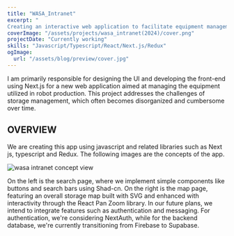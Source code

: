 ```yaml
---
title: "WASA_Intranet"
excerpt: "
Creating an interactive web application to facilitate equipment management for our robot projects."
coverImage: "/assets/projects/wasa_intranet(2024)/cover.png"
projectDate: "Currently working"
skills: "Javascript/Typescript/React/Next.js/Redux"
ogImage:
  url: "/assets/blog/preview/cover.jpg"
---
```


I am primarily responsible for designing the UI and developing the front-end using Next.js for a new web application aimed at managing the equipment utilized in robot production. This project addresses the challenges of storage management, which often becomes disorganized and cumbersome over time.

## OVERVIEW

We are creating this app using javascript and related libraries such as Next js, typescript and Redux.
The following images are the concepts of the app.

![wasa intranet concept view](</assets/projects/wasa_intranet(2024)/wasa_intranet_concept.png>)



On the left is the search page, where we implement simple components like buttons and search bars using Shad-cn.
On the right is the map page, featuring an overall storage map built with SVG and enhanced with interactivity through the React Pan Zoom library.
In our future plans, we intend to integrate features such as authentication and messaging. For authentication, we're considering NextAuth, while for the backend database, we're currently transitioning from Firebase to Supabase.
